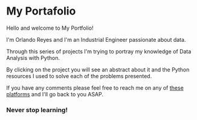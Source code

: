 # My Portafolio

Hello and welcome to My Portfolio!

I'm Orlando Reyes and I'm an Industrial Engineer passionate about data. 

Through this series of projects I'm trying to portray my knowledge of Data Analysis with Python.

By clicking on the project you will see an abstract about it and the Python resources I used to solve each of the problems presented.

If you have any comments please feel free to reach me on any of [these platforms](https://linktr.ee/o.reyes) and I'll go back to you ASAP.

### Never stop learning!
